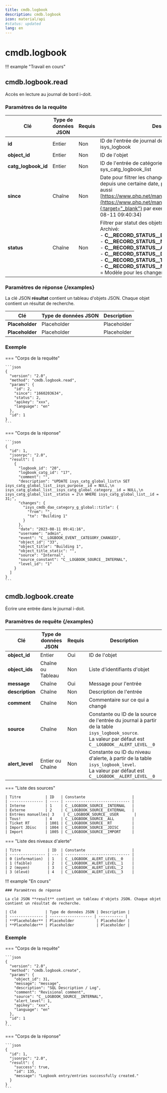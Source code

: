 ```yaml
---
title: cmdb.logbook
description: cmdb.logbook
icon: material/api
#status: updated
lang: en
---
```


# cmdb.logbook

!!! example "Travail en cours"

## cmdb.logbook.read

Accès en lecture au journal de bord i-doit.

### Paramètres de la requête

| Clé                 | Type de données JSON | Requis | Description                                                                                                                                                                                                                                                                                                                                                                           |
| ------------------- | --------------------- | ------ | ------------------------------------------------------------------------------------------------------------------------------------------------------------------------------------------------------------------------------------------------------------------------------------------------------------------------------------------------------------------------------------- |
| **id**              | Entier               | Non    | ID de l'entrée de journal de bord global de la table isys_logbook                                                                                                                                                                                                                                                                                                                     |
| **object_id**       | Entier               | Non    | ID de l'objet                                                                                                                                                                                                                                                                                                                                                                         |
| **catg_logbook_id** | Entier               | Non    | ID de l'entrée de catégorie de journal de bord de la table sys_catg_logbook_list                                                                                                                                                                                                                                                                                                       |
| **since**           | Chaîne               | Non    | Date pour filtrer les changements du journal de bord depuis une certaine date, pour les valeurs possibles voir aussi [https://www.php.net/manual/de/function.strtotime.php](https://www.php.net/manual/de/function.strtotime.php){:target="_blank"} par exemple **1660203634** (2022-08-11 09:40:34)                                                                                                                 |
| **status**          | Chaîne               | Non    | Filtrer par statut des objets par exemple Normal ou Archivé:<br>-   **C__RECORD_STATUS__BIRTH** = Non terminé<br>-   **C__RECORD_STATUS__NORMAL** = Normal<br>-   **C__RECORD_STATUS__ARCHIVED** = Archivé<br>-   **C__RECORD_STATUS__DELETED** = Supprimé<br>-   **C__RECORD_STATUS__TEMPLATE** = Modèle<br>-   **C__RECORD_STATUS__MASS_CHANGES_TEMPLATE** = Modèle pour les changements de masse |

### Paramètres de réponse {/examples}

La clé JSON **résultat** contient un tableau d'objets JSON. Chaque objet contient un résultat de recherche.

| Clé             | Type de données JSON | Description |
| --------------- | ------------------- | ----------- |
| **Placeholder** | Placeholder          | Placeholder |
| **Placeholder** | Placeholder          | Placeholder |

### Exemple

=== "Corps de la requête"

    ```json
    {
      "version": "2.0",
      "method": "cmdb.logbook.read",
      "params": {
        "id": 2,
        "since": "1660203634",
        "status": 2,
        "apikey": "xxx",
        "language": "en"
      },
      "id": 1
    }
    ```

=== "Corps de la réponse"

    ```json
    {
      "id": 1,
      "jsonrpc": "2.0",
      "result": [
        {
          "logbook_id": "20",
          "logbook_catg_id": "17",
          "comment": "",
          "description": "UPDATE isys_catg_global_list\n SET isys_catg_global_list__isys_purpose__id = NULL,\n isys_catg_global_list__isys_catg_global_category__id = NULL,\n isys_catg_global_list__status = 2\n WHERE isys_catg_global_list__id = 31;",
          "changes": {
            "isys_cmdb_dao_category_g_global::title": {
              "from": "",
              "to": "Building 1"
            }
          },
          "date": "2023-08-11 09:41:16",
          "username": "admin",
          "event": "C__LOGBOOK_EVENT__CATEGORY_CHANGED",
          "object_id": "33",
          "object_title": "Building 1",
          "object_title_static": "",
          "source": "Internal",
          "source_constant": "C__LOGBOOK_SOURCE__INTERNAL",
          "level_id": "1"
        }
      ]
    }
    ```

## cmdb.logbook.create

Écrire une entrée dans le journal i-doit.

### Paramètres de requête {/examples}

| Clé             | Type de données JSON | Requis   | Description                                                                                                                     |
| --------------- | --------------------- | -------- | ------------------------------------------------------------------------------------------------------------------------------- |
| **object_id**   | Entier               | Oui      | ID de l'objet                                                                                                                   |
| **object_ids**  | Chaîne ou Tableau    | Non      | Liste d'identifiants d'objet                                                                                                    |
| **message**     | Chaîne               | Oui      | Message pour l'entrée                                                                                                           |
| **description** | Chaîne               | Non      | Description de l'entrée                                                                                                         |
| **comment**     | Chaîne               | Non      | Commentaire sur ce qui a changé                                                                                                 |
| **source**      | Chaîne               | Non      | Constante ou ID de la source de l'entrée du journal à partir de la table `isys_logbook_source`.<br> La valeur par défaut est `C__LOGBOOK__ALERT_LEVEL__0` |
| **alert_level** | Entier ou Chaîne     | Non      | Constante ou ID du niveau d'alerte, à partir de la table `isys_logbook_level`.<br> La valeur par défaut est `C__LOGBOOK__ALERT_LEVEL__0` |

=== "Liste des sources"

    | Titre           | ID   | Constante                     |
    | --------------- | ---- | ----------------------------- |
    | Interne         | 1    | C__LOGBOOK_SOURCE__INTERNAL   |
    | Externe         | 2    | C__LOGBOOK_SOURCE__EXTERNAL   |
    | Entrées manuelles| 3    | C__LOGBOOK_SOURCE__USER       |
    | Tous!           | 4    | C__LOGBOOK_SOURCE__ALL        |
    | Ticket RT       | 1001 | C__LOGBOOK_SOURCE__RT         |
    | Import JDisc    | 1004 | C__LOGBOOK_SOURCE__JDISC      |
    | Import          | 1005 | C__LOGBOOK_SOURCE__IMPORT     |

=== "Liste des niveaux d'alerte"

    | Titre            | ID  | Constante                     |
    | ---------------- | --- | ----------------------------- |
    | 0 (information)  | 1   | C__LOGBOOK__ALERT_LEVEL__0    |
    | 1 (faible)       | 2   | C__LOGBOOK__ALERT_LEVEL__1    |
    | 2 (moyen)        | 3   | C__LOGBOOK__ALERT_LEVEL__2    |
    | 3 (élevé)        | 4   | C__LOGBOOK__ALERT_LEVEL__3    |

!!! example "En cours"

    ### Paramètres de réponse

    La clé JSON **result** contient un tableau d'objets JSON. Chaque objet contient un résultat de recherche.

    | Clé             | Type de données JSON | Description |
    | --------------- | ------------------- | ----------- |
    | **Placeholder** | Placeholder          | Placeholder |
    | **Placeholder** | Placeholder          | Placeholder |

### Exemple

=== "Corps de la requête"

    ```json
    {
      "version": "2.0",
      "method": "cmdb.logbook.create",
      "params": {
        "object_id": 31,
        "message": "message",
        "description": "SQL Description / Log",
        "comment": "Revisional comment",
        "source": "C__LOGBOOK_SOURCE__INTERNAL",
        "alert_level": 1,
        "apikey": "xxx",
        "language": "en"
      },
      "id": 1
    }
    ```

=== "Corps de la réponse"

    ```json
    {
      "id": 1,
      "jsonrpc": "2.0",
      "result": {
        "success": true,
        "id": 135,
        "message": "Logbook entry/entries successfully created."
      }
    }
    ```
